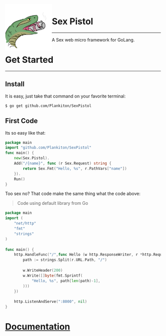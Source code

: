 <img src="assets/Icon.png" alt="Sex Pistol Icon" align="left" style="max-height: 700px;max-width: 30%"/>


# Sex Pistol

----

A Sex web micro framework for GoLang.

# Get Started

-----

## Install

It is easy, just take that command on your favorite terminal:

```shell
$ go get github.com/Plankiton/SexPistol
```

## First Code

Its so easy like that:

```go
package main
import "github.com/Plankiton/SexPistol"
func main() {
    new(Sex.Pistol).
    Add("/{name}", func (r Sex.Request) string {
        return Sex.Fmt("Hello, %s", r.PathVars["name"])
    }).
    Run()
}
```

Too sex no? That code make the same thing what the code above:

>  Code using default library from Go

```go
package main
import (
    "net/http"
    "fmt"
    "strings"
)

func main() {
    http.HandleFunc("/",func Hello (w http.ResponseWriter, r *http.Request) {
        path := strings.Split(r.URL.Path, "/")

        w.WriteHeader(200)
        w.Write([]byte(fmt.Sprintf(
            "Hello, %s", path[len(path)-1],
        )))
    })

    http.ListenAndServe(":8000", nil)
}
```

# [Documentation](plankiton.github.io/SexPistol/docs/)
